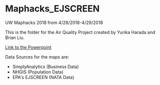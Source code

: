 # Maphacks_EJSCREEN
UW Maphacks 2018 from 4/28/2018-4/29/2018

This is the folder for the Air Quality Project created by Yurika Harada and Brian Liu.


[Link to the Powerpoint](https://docs.google.com/presentation/d/10xX5o6HXSMhQ_25ueimh1k60wK2-KmiOcJhjQFVUumw/edit?usp=sharing)


Data Sources for the maps are:
- SimplyAnalytics (Business Data)
- NHGIS (Population Data)
- EPA's EJSCREEN (NATA Data)

